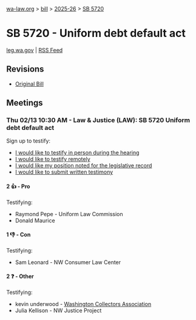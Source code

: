[wa-law.org](/) > [bill](/bill/) > [2025-26](/bill/2025-26/) > [SB 5720](/bill/2025-26/sb/5720/)

# SB 5720 - Uniform debt default act
[leg.wa.gov](https://app.leg.wa.gov/billsummary?BillNumber=5720&Year=2025&Initiative=false) | [RSS Feed](./rss.xml)

## Revisions
* [Original Bill](1/)

## Meetings
### Thu 02/13 10:30 AM - Law & Justice (LAW): SB 5720 Uniform debt default act
Sign up to testify:
* [I would like to testify in person during the hearing](https://app.leg.wa.gov/csi/Testifier/Add?chamber=House&mId=32714&aId=163858&caId=25776&tId=1)
* [I would like to testify remotely](https://app.leg.wa.gov/csi/Testifier/Add?chamber=House&mId=32714&aId=163858&caId=25776&tId=2)
* [I would like my position noted for the legislative record](https://app.leg.wa.gov/csi/Testifier/Add?chamber=House&mId=32714&aId=163858&caId=25776&tId=3)
* [I would like to submit written testimony](https://app.leg.wa.gov/csi/Testifier/Add?chamber=House&mId=32714&aId=163858&caId=25776&tId=4)

#### 2 👍 - Pro
Testifying:
* Raymond Pepe - Uniform Law Commission
* Donald Maurice

#### 1 👎 - Con
Testifying:
* Sam Leonard - NW Consumer Law Center

#### 2 ❓ - Other
Testifying:
* kevin underwood - [Washington Collectors Association](/org/washington_collectors_association/)
* Julia Kellison - NW Justice Project
